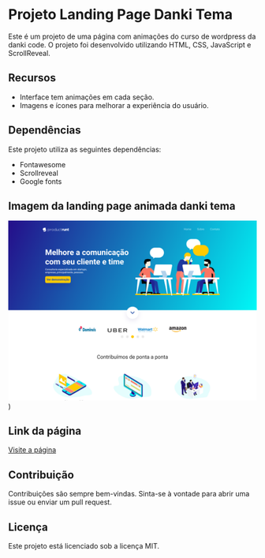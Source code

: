 # Projeto Landing Page Danki Tema

Este é um projeto de uma página com animações do curso de wordpress da danki code. O projeto foi desenvolvido utilizando HTML, CSS, JavaScript e ScrollReveal.

## Recursos

- Interface tem animações em cada seção.
- Imagens e ícones para melhorar a experiência do usuário.


## Dependências

Este projeto utiliza as seguintes dependências:

- Fontawesome
- Scrollreveal
- Google fonts

## Imagem da landing page animada danki tema
![Texto Alternativo](https://github.com/marcosoliveira253/projeto-danki/blob/main/img/tela-do-projeto.png))

## Link da página
<a href="https://projetodanki.netlify.app/" target="_blank">Visite a página</a>


## Contribuição

Contribuições são sempre bem-vindas. Sinta-se à vontade para abrir uma issue ou enviar um pull request.

## Licença

Este projeto está licenciado sob a licença MIT.
